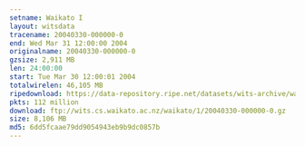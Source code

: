 ```yaml
---
setname: Waikato I
layout: witsdata
tracename: 20040330-000000-0
end: Wed Mar 31 12:00:00 2004
originalname: 20040330-000000-0
gzsize: 2,911 MB
len: 24:00:00
start: Tue Mar 30 12:00:01 2004
totalwirelen: 46,105 MB
ripedownload: https://data-repository.ripe.net/datasets/wits-archive/waikato/1/20040330-000000-0.gz
pkts: 112 million
download: ftp://wits.cs.waikato.ac.nz/waikato/1/20040330-000000-0.gz
size: 8,106 MB
md5: 6dd5fcaae79dd9054943eb9b9dc0857b
---
```

